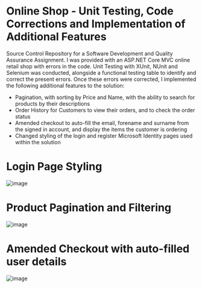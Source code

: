 # Online Shop - Unit Testing, Code Corrections and Implementation of Additional Features
Source Control Repository for a Software Development and Quality Assurance Assignment. I was provided with an ASP.NET Core MVC online retail shop with errors in the code. Unit Testing with XUnit, NUnit and Selenium was conducted, alongside a functional testing table to identify and correct the present errors.
Once these errors were corrected, I implemented the following additional features to the solution:
- Pagination, with sorting by Price and Name, with the ability to search for products by their descriptions
- Order History for Customers to view their orders, and to check the order status
- Amended checkout to auto-fill the email, forename and surname from the signed in account, and display the items the customer is ordering 
- Changed styling of the login and register Microsoft Identity pages used within the solution

# Login Page Styling
![image](https://user-images.githubusercontent.com/43405874/160837261-a236be19-a842-4d5e-92aa-c8a8564ba647.png)

# Product Pagination and Filtering
![image](https://user-images.githubusercontent.com/43405874/160837527-27f9ffd8-b8f0-4adb-a639-17088af203ad.png)

# Amended Checkout with auto-filled user details
![image](https://user-images.githubusercontent.com/43405874/160837920-8a21ee95-157e-4665-8638-8bbd75a46ce8.png)

